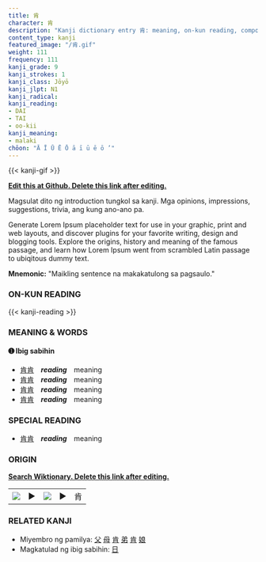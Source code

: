 ```yaml
---
title: 肯
character: 肯
description: "Kanji dictionary entry 肯: meaning, on-kun reading, compounds, origin, related kanji"
content_type: kanji
featured_image: "/肯.gif"
weight: 111
frequency: 111
kanji_grade: 9
kanji_strokes: 1
kanji_class: Jōyō
kanji_jlpt: N1
kanji_radical: 
kanji_reading: 
- DAI
- TAI
- oo-kii
kanji_meaning:
- malaki
chōon: "Ā Ī Ū Ē Ō ā ī ū ē ō ’"
---
```

[//]: # (Don't edit the line below. Kanji animated GIF code is automatically generated.)
{{< kanji-gif >}}

[//]: # (Edit below this line.)

**[Edit this at Github. Delete this link after editing.](https://github.com/tim0g/tim/tree/main/content/kanji/肯/index.md)**

Magsulat dito ng introduction tungkol sa kanji. Mga opinions, impressions, suggestions, trivia, ang kung ano-ano pa.

Generate Lorem Ipsum placeholder text for use in your graphic, print and web layouts, and discover plugins for your favorite writing, design and blogging tools. Explore the origins, history and meaning of the famous passage, and learn how Lorem Ipsum went from scrambled Latin passage to ubiqitous dummy text.
 
**Mnemonic:** "Maikling sentence na makakatulong sa pagsaulo."

### ON-KUN READING

[//]: # (Don't edit the line below. ON-KUN READING code is automatically generated.)
{{< kanji-reading >}}

### MEANING & WORDS

#### ➊ **Ibig sabihin**
  - [肯](../肯)[肯](../肯)　***reading***　meaning
  - [肯](../肯)[肯](../肯)　***reading***　meaning
  - [肯](../肯)[肯](../肯)　***reading***　meaning
  - [肯](../肯)[肯](../肯)　***reading***　meaning

### SPECIAL READING
  - [肯](../肯)[肯](../肯)　***reading***　meaning

### ORIGIN

**[Search Wiktionary. Delete this link after editing.](https://wiktionary.org/wiki/肯)**
<table class="kanji-table"><tr><td>
<img src="60px-肯-bronze.svg.png">
</td><td>▶</td><td>
<img src="60px-肯-oracle.svg.png">
</td><td>▶</td>
<td class="kanji-origin">肯</td>
</tr></table>

### RELATED KANJI
- Miyembro ng pamilya: [父](../父) [母](../母) [肯](../肯) [弟](../弟) [肯](../肯) [娘](../娘)
- Magkatulad ng ibig sabihin: [日](../日)
